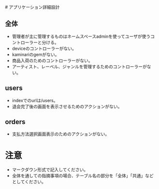 ﻿﻿# アプリケーション詳細設計## 全体- 管理者が主に管理するものはネームスペースadminを使ってユーザが使うコントローラーと分ける。- deviceのコントローラーがない。- kaminariのgemがない。- 商品入荷のためのコントローラーがない。- アーティスト、レーベル、ジャンルを管理するためのコントローラーがない。## users- indexでのurlは/users。- 退会完了後の画面を表示させるためのアクションがない。## orders- 支払方法選択画面表示のためのアクションがない。# 注意* マークダウン形式で記入してください。* 全体を通しての指摘事項の場合、テーブル名の部分を「全体」「共通」などとしてください。